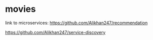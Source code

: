 # movies

link to microservices: 
https://github.com/Alikhan247/recommendation

https://github.com/Alikhan247/service-discovery
